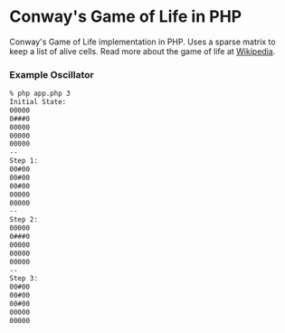 # Conway's Game of Life in PHP
Conway's Game of Life implementation in PHP. Uses a sparse matrix to keep a list of alive cells. Read more about the game of life at [Wikipedia](https://en.wikipedia.org/wiki/Conway%27s_Game_of_Life).

### Example Oscillator
```bash
% php app.php 3
Initial State:
00000
0###0
00000
00000
00000
--
Step 1:
00#00
00#00
00#00
00000
00000
--
Step 2:
00000
0###0
00000
00000
00000
--
Step 3:
00#00
00#00
00#00
00000
00000
```